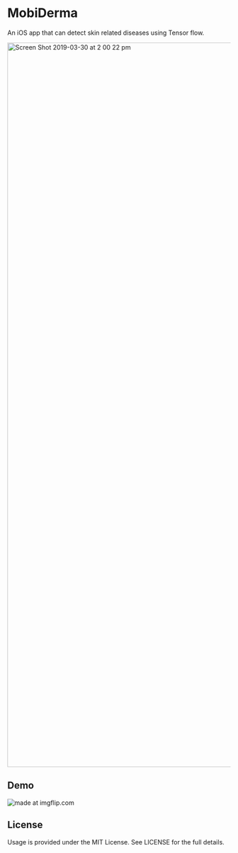 # MobiDerma
An iOS app that can detect skin related diseases using Tensor flow.

<img width="1636" alt="Screen Shot 2019-03-30 at 2 00 22 pm" src="https://user-images.githubusercontent.com/20839315/55270557-39feab80-52f4-11e9-9171-410972ad2d47.png">

<h2>Demo</h2>
<img src="https://i.imgflip.com/2xbnc3.gif" title="made at imgflip.com"/>

<h2>License</h3>
Usage is provided under the MIT License. See LICENSE for the full details.
